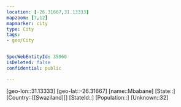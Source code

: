 ```yaml
---
location: [-26.31667,31.13333]
mapzoom: [7,12] 
mapmarker: city 
type: City
tags:
- geo/City


SpocWebEntityId: 35960
isDeleted: false
confidential: public

---
```

[geo-lon::31.13333]
[geo-lat::-26.31667]
[name::Mbabane]
[State::]
[Country::[[Swaziland]]]
[StateId::]
[Population::]
[Unknown::32]

